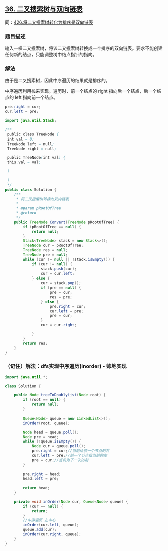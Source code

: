 ## [36. 二叉搜索树与双向链表](https://leetcode.cn/problems/er-cha-sou-suo-shu-yu-shuang-xiang-lian-biao-lcof/)
同：[426.将二叉搜索树转化为排序是双向链表](https://leetcode.cn/problems/convert-binary-search-tree-to-sorted-doubly-linked-list/)

### 题目描述

输入一棵二叉搜索树，将该二叉搜索树转换成一个排序的双向链表。要求不能创建任何新的结点，只能调整树中结点指针的指向。

### 解法

由于是二叉搜索树，因此中序遍历的结果就是排序的。

中序遍历利用栈来实现。遍历时，前一个结点的 right 指向后一个结点，后一个结点的 left 指向前一个结点。

```java
pre.right = cur;
cur.left = pre;
```

```java
import java.util.Stack;

/**
 public class TreeNode {
 int val = 0;
 TreeNode left = null;
 TreeNode right = null;

 public TreeNode(int val) {
 this.val = val;

 }

 }
 */
public class Solution {
    /**
     * 将二叉搜索树转换为双向链表
     *
     * @param pRootOfTree
     * @return
     */
    public TreeNode Convert(TreeNode pRootOfTree) {
        if (pRootOfTree == null) {
            return null;
        }
        Stack<TreeNode> stack = new Stack<>();
        TreeNode cur = pRootOfTree;
        TreeNode res = null;
        TreeNode pre = null;
        while (cur != null || !stack.isEmpty()) {
            if (cur != null) {
                stack.push(cur);
                cur = cur.left;
            } else {
                cur = stack.pop();
                if (pre == null) {
                    pre = cur;
                    res = pre;
                } else {
                    pre.right = cur;
                    cur.left = pre;
                    pre = cur;
                }
                cur = cur.right;

            }
        }
        return res;
    }
}
```

### （记住）解法：dfs实现中序遍历(inorder) - 帅地实现

````java
import java.util.*;

class Solution {

    public Node treeToDoublyList(Node root) {
        if (root == null) {
            return null;
        }

        Queue<Node> queue = new LinkedList<>();
        inOrder(root, queue);

        Node head = queue.poll();
        Node pre = head;
        while (!queue.isEmpty()) {
            Node cur = queue.poll();
            pre.right = cur;//当前给前一个节点的右
            cur.left = pre;//前一个节点给当前的左
            pre = cur;//当前为下一次的前
        }
        
        pre.right = head;
        head.left = pre;
        
        return head;
    }

    private void inOrder(Node cur, Queue<Node> queue) {
        if (cur == null) {
            return;
        }
        //中序遍历 左中右
        inOrder(cur.left, queue);
        queue.add(cur);
        inOrder(cur.right, queue);
    }
}
````